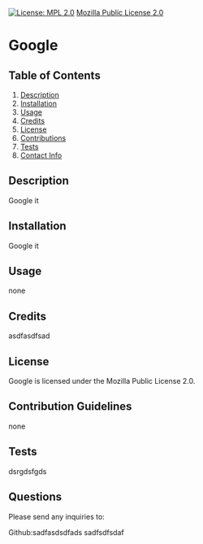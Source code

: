 [![License: MPL 2.0](https://img.shields.io/badge/License-MPL%202.0-brightgreen.svg)](https://opensource.org/licenses/MPL-2.0)
[Mozilla Public License 2.0](https://choosealicense.com/licenses/mpl-2.0/)

# Google

## Table of Contents
1. [Description](#description)
2. [Installation](#installation)
3. [Usage](#usage)
4. [Credits](#credits)
5. [License](#license)
6. [Contributions](#contributions)
7. [Tests](#tests)
8. [Contact Info](#contact)

  
## Description <a name="description"><a/>

Google it

## Installation <a name="installation"><a/>

Google it

## Usage <a name="usage"><a/>

none

## Credits <a name="credits"><a/>

asdfasdfsad

## License <a name="license"><a/>

Google is licensed under the Mozilla Public License 2.0.

## Contribution Guidelines <a name="contributions"><a/>

none

## Tests <a name="tests"><a/>

dsrgdsfgds

## Questions <a name="contact"><a/>

Please send any inquiries to:

Github:sadfasdsdfads
sadfsdfsdaf
